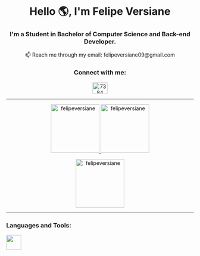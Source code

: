 <h1 align="center">Hello 🌎, I'm Felipe Versiane</h1>

<h3 align="center">I'm a Student in Bachelor of Computer Science and Back-end Developer.</h3>
<p align="center">
📫 Reach me through my email: felipeversiane09@gmail.com
</p>

<h3 align="center">Connect with me:</h3>

<p align="center">
<a href="https://www.linkedin.com/in/felipeversiane/" target="blank"><img align="center" src="https://raw.githubusercontent.com/rahuldkjain/github-profile-readme-generator/master/src/images/icons/Social/linked-in-alt.svg" alt="7384" height="30" width="40" /></a>
</p>

<hr>

<div align="center">
  <a href="https://github.com/felipeversiane">
    <img height="130em" src="https://github-readme-stats.vercel.app/api/top-langs?username=felipeversiane&show_icons=true&locale=en&layout=compact&theme=tokyonight&hide_border=true&count_private=true" alt="felipeversiane"/>
    <img height="130em" src="https://github-readme-stats.vercel.app/api?username=felipeversiane&show_icons=true&locale=en&layout=compact&theme=tokyonight&hide_border=true&count_private=true" alt="felipeversiane"/>
  </a>
</div>
<p align="center">
  <a href="https://github.com/felipeversiane">
    <img height="130em" src="https://github-readme-streak-stats.herokuapp.com/?user=felipeversiane&&theme=tokyonight&hide_border=true&count_private=true" alt="felipeversiane" />
  </a>
</p>

<hr>

<h3 align="left">Languages and Tools:</h3>
<div>
  <img height="40" src="https://skillicons.dev/icons?i=py,django,go,mongodb,redis,postgresql,nginx,aws,gdocker,gcp,githubactions,git,github"/>
<div/>

